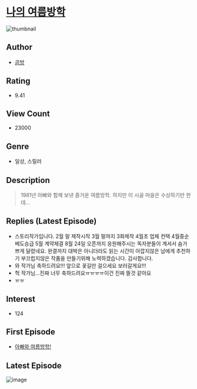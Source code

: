 # [나의 여름방학](https://comic.naver.com/bestChallenge/list?titleId=792374)
![thumbnail](https://image-comic.pstatic.net/user_contents_data/challenge_comic/2022/03/17/327850/thumbnail_202x164079dc19f_aca7_44e1_b576_8c48be81e76f_00000057.JPEG)

## Author
- [곰방](https://comic.naver.com/artistTitle?id=327850)

## Rating
- 9.41

## View Count
- 23000

## Genre
- 일상, 스릴러

## Description
> 1981년 아빠와 함께 보낸 즐거운 여름방학. 하지만 이 시골 마을은 수상하기만 한데...

## Replies (Latest Episode)
- 스토리작가입니다. 2월 말 제작시작 3월 말까지 3화제작 4월초 업체 컨택 4월중순 베도승급 5월 계약체결 8월 24일 오픈까지 응원해주시는 독자분들이 계셔서 숨가쁘게 달렸네요. 완결까지 대박은 아니더라도 읽는 시간이 아깝지않은 남에게 추천하기 부끄럽지않은 작품을 만들기위해 노력하겠습니다. 감사합니다.
- 와 작가님 축하드려요!!! 앞으로 꽃길만 걸으세요 보러갈게요!!!
- 헉 작가님...진짜 너무 축하드려요ㅠㅠㅠㅠ이건 진짜 뜰것 같아요
- ㅠㅠ

## Interest
- 124

## First Episode
- [아빠와 여름방학!](https://comic.naver.com/bestChallenge/detail?titleId=792374&no=1)

## Latest Episode
![image](https://image-comic.pstatic.net/user_contents_data/challenge_comic/2022/08/24/327850/upload_7365700284560336481.jpeg)
